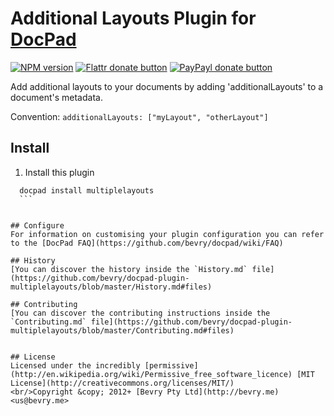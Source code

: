 # Additional Layouts Plugin for [DocPad](http://docpad.org)

[![NPM version](https://badge.fury.io/js/docpad-plugin-multiplelayouts.png)](https://npmjs.org/package/docpad-plugin-multiplelayouts "View this project on NPM")
[![Flattr donate button](https://raw.github.com/balupton/flattr-buttons/master/badge-89x18.gif)](http://flattr.com/thing/344188/balupton-on-Flattr "Donate monthly to this project using Flattr")
[![PayPayl donate button](https://www.paypalobjects.com/en_AU/i/btn/btn_donate_SM.gif)](https://www.paypal.com/au/cgi-bin/webscr?cmd=_flow&SESSION=IHj3DG3oy_N9A9ZDIUnPksOi59v0i-EWDTunfmDrmU38Tuohg_xQTx0xcjq&dispatch=5885d80a13c0db1f8e263663d3faee8d14f86393d55a810282b64afed84968ec "Donate once-off to this project using Paypal")

Add additional layouts to your documents by adding 'additionalLayouts' to a document's metadata. 

Convention:  `additionalLayouts: ["myLayout", "otherLayout"]`

## Install

1. Install this plugin

  ```
	docpad install multiplelayouts
	```


## Configure
For information on customising your plugin configuration you can refer to the [DocPad FAQ](https://github.com/bevry/docpad/wiki/FAQ)

## History
[You can discover the history inside the `History.md` file](https://github.com/bevry/docpad-plugin-multiplelayouts/blob/master/History.md#files)

## Contributing
[You can discover the contributing instructions inside the `Contributing.md` file](https://github.com/bevry/docpad-plugin-multiplelayouts/blob/master/Contributing.md#files)


## License
Licensed under the incredibly [permissive](http://en.wikipedia.org/wiki/Permissive_free_software_licence) [MIT License](http://creativecommons.org/licenses/MIT/)
<br/>Copyright &copy; 2012+ [Bevry Pty Ltd](http://bevry.me) <us@bevry.me>
